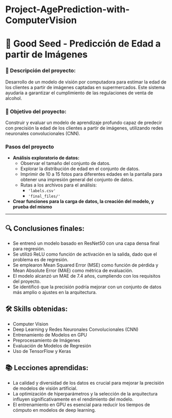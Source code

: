 # Project-AgePrediction-with-ComputerVision

# 📌 Good Seed - Predicción de Edad a partir de Imágenes

### 📝 Descripción del proyecto:
Desarrollo de un modelo de visión por computadora para estimar la edad de los clientes a partir de imágenes captadas en supermercados. Este sistema ayudaría a garantizar el cumplimiento de las regulaciones de venta de alcohol.

### 🎯 Objetivo del proyecto:
Construir y evaluar un modelo de aprendizaje profundo capaz de predecir con precisión la edad de los clientes a partir de imágenes, utilizando redes neuronales convolucionales (CNN).

### Pasos del proyecto
- **Análisis exploratorio de datos:**
  - Observar el tamaño del conjunto de datos.
  - Explorar la distribución de edad en el conjunto de datos.
  - Imprimir de 10 a 15 fotos para diferentes edades en la pantalla para obtener una impresión general del conjunto de datos.
  - Rutas a los archivos para el análisis:
    - `'labels.csv'`
    - `'final_files/'` 
- **Crear funciones para la carga de datos, la creación del modelo, y prueba del mismo**

-------

## 🔍 Conclusiones finales:
- Se entrenó un modelo basado en ResNet50 con una capa densa final para regresión.
- Se utilizó ReLU como función de activación en la salida, dado que el problema es de regresión.
- Se emplearon Mean Squared Error (MSE) como función de pérdida y Mean Absolute Error (MAE) como métrica de evaluación.
- El modelo alcanzó un MAE de 7.4 años, cumpliendo con los requisitos del proyecto.
- Se identificó que la precisión podría mejorar con un conjunto de datos más amplio o ajustes en la arquitectura.

## 🛠 Skills obtenidas:
- Computer Vision
- Deep Learning y Redes Neuronales Convolucionales (CNN)
- Entrenamiento de Modelos en GPU
- Preprocesamiento de Imágenes
- Evaluación de Modelos de Regresión
- Uso de TensorFlow y Keras

## 📚 Lecciones aprendidas:
- La calidad y diversidad de los datos es crucial para mejorar la precisión de modelos de visión artificial.
- La optimización de hiperparámetros y la selección de la arquitectura influyen significativamente en el rendimiento del modelo.
- El entrenamiento en GPU es esencial para reducir los tiempos de cómputo en modelos de deep learning.
